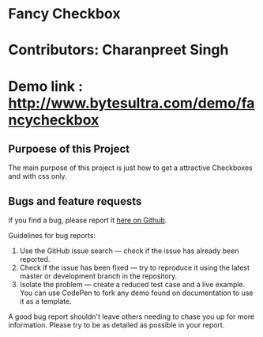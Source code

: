 # Fancy Checkbox   
# Contributors: Charanpreet Singh
# Demo link : http://www.bytesultra.com/demo/fancycheckbox 

## Purpoese of this Project 
The main purpose of this project is just how to get a attractive Checkboxes and with css only. 

## Bugs and feature requests

If you find a bug, please report it [here on Github](https://github.com/ultrabytes/fancy-checkbox/issues).

Guidelines for bug reports:

1. Use the GitHub issue search — check if the issue has already been reported.
2. Check if the issue has been fixed — try to reproduce it using the latest master or development branch in the repository.
3. Isolate the problem — create a reduced test case and a live example. You can use CodePen to fork any demo found on documentation to use it as a template.

A good bug report shouldn't leave others needing to chase you up for more information.
Please try to be as detailed as possible in your report.